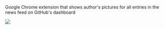 Google Chrome extension that shows author's pictures for all entries in the news feed on GitHub's dashboard

![](https://cloud.githubusercontent.com/assets/11520795/22998679/79690376-f3e0-11e6-8623-d96e565e1878.jpg)
